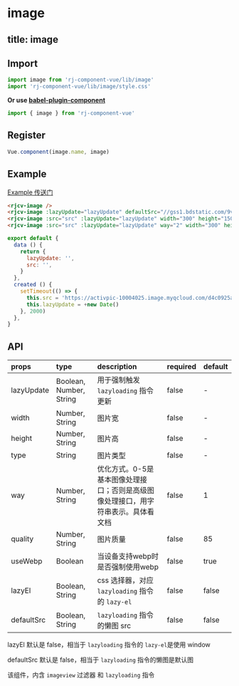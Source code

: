# image

title: image
---

## Import

``` js
import image from 'rj-component-vue/lib/image'
import 'rj-component-vue/lib/image/style.css'
```

**Or use [babel-plugin-component](https://www.npmjs.com/package/babel-plugin-component)**

``` js
import { image } from 'rj-component-vue'
```

## Register

``` js
Vue.component(image.name, image)
```

## Example

[Example 传送门](//zhouyu1993.github.io/awesome/rjcv/#/image)

``` html
<rjcv-image />
<rjcv-image :lazyUpdate="lazyUpdate" defaultSrc="//gss1.bdstatic.com/9vo3dSag_xI4khGkpoWK1HF6hhy/baike/c0%3Dbaike116%2C5%2C5%2C116%2C38/sign=8d1fde4a32a85edfee81f671283d6246/314e251f95cad1c896a84b3d793e6709c93d519c.jpg" />
<rjcv-image :src="src" :lazyUpdate="lazyUpdate" width="300" height="150" defaultSrc="//gss1.bdstatic.com/9vo3dSag_xI4khGkpoWK1HF6hhy/baike/c0%3Dbaike116%2C5%2C5%2C116%2C38/sign=8d1fde4a32a85edfee81f671283d6246/314e251f95cad1c896a84b3d793e6709c93d519c.jpg" />
<rjcv-image :src="src" :lazyUpdate="lazyUpdate" way="2" width="300" height="150" type="jpeg" :useWebp="false" defaultSrc="//gss1.bdstatic.com/9vo3dSag_xI4khGkpoWK1HF6hhy/baike/c0%3Dbaike116%2C5%2C5%2C116%2C38/sign=8d1fde4a32a85edfee81f671283d6246/314e251f95cad1c896a84b3d793e6709c93d519c.jpg" />
```

``` js
export default {
  data () {
    return {
      lazyUpdate: '',
      src: '',
    }
  },
  created () {
    setTimeout(() => {
      this.src = 'https://activpic-10004025.image.myqcloud.com/d4c0925a-19e5-4169-a387-853367efb7c9'
      this.lazyUpdate = +new Date()
    }, 2000)
  },
}
```

## API

| props | type | description | required | default |
|:---|:---|:---|:---|:---|
| lazyUpdate | Boolean, Number, String | 用于强制触发 `lazyloading` 指令更新 | false | - |
| width | Number, String | 图片宽 | false | - |
| height | Number, String | 图片高 | false | - |
| type | String | 图片类型 | false | - |
| way | Number, String | 优化方式。0-5是基本图像处理接口；否则是高级图像处理接口，用字符串表示。具体看文档 | false | 1 |
| quality | Number, String | 图片质量 | false | 85 |
| useWebp | Boolean | 当设备支持webp时是否强制使用webp | false | true |
| lazyEl | Boolean, String | css 选择器，对应 `lazyloading` 指令的 `lazy-el` | false | false |
| defaultSrc | Boolean, String | `lazyloading` 指令的懒图 src  | false | false |

lazyEl 默认是 false，相当于 `lazyloading` 指令的 `lazy-el`是使用 window

defaultSrc 默认是 false，相当于 `lazyloading` 指令的懒图是默认图

该组件，内含 `imageview` 过滤器 和 `lazyloading` 指令
